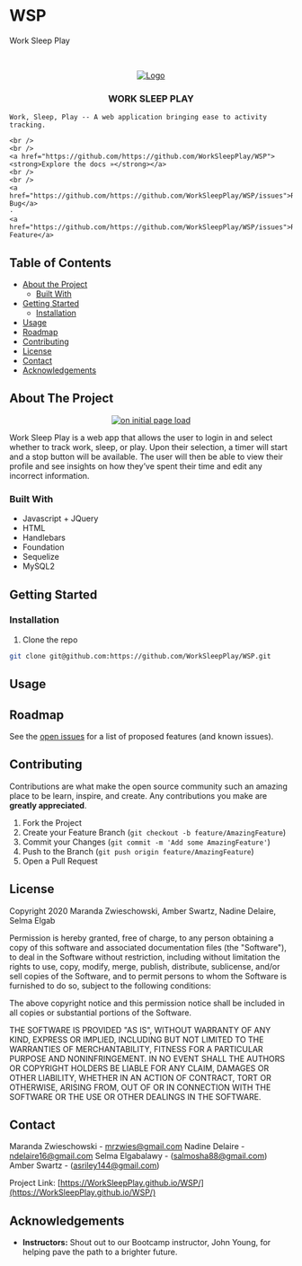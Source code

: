 # WSP
Work Sleep Play

<!-- PROJECT LOGO -->
<br />
<p align="center">
  <a href="https://github.com/WorkSleepPlay/WSP">
    <img src="./Assets/logo.png" alt="Logo">
  </a>

  <h3 align="center">WORK SLEEP PLAY</h3>

  <p align="center">

    Work, Sleep, Play -- A web application bringing ease to activity tracking.

    <br />
    <br />
    <a href="https://github.com/https://github.com/WorkSleepPlay/WSP"><strong>Explore the docs »</strong></a>
    <br />
    <br />
    <a href="https://github.com/https://github.com/WorkSleepPlay/WSP/issues">Report Bug</a>
    ·
    <a href="https://github.com/https://github.com/WorkSleepPlay/WSP/issues">Request Feature</a>
  </p>
</p>


<!-- TABLE OF CONTENTS -->
## Table of Contents

* [About the Project](#about-the-project)
  * [Built With](#built-with)
* [Getting Started](#getting-started)
  * [Installation](#installation)
* [Usage](#usage)
* [Roadmap](#roadmap)
* [Contributing](#contributing)
* [License](#license)
* [Contact](#contact)
* [Acknowledgements](#acknowledgements)


<!-- ABOUT THE PROJECT -->
## About The Project

<p align="center">
<a href="https://WorkSleepPlay.github.io/WSP/">
    <img src="Assets/initial.png" alt="on initial page load"/>
</a>
</p>

Work Sleep Play is a web app that allows the user to login in and select whether to track work, sleep, or play. Upon their selection, a timer will start and a stop button will be available. The user will then be able to view their profile and see insights on how they’ve spent their time and edit any incorrect information.
### Built With

* Javascript + JQuery
* HTML
* Handlebars
* Foundation
* Sequelize
* MySQL2


<!-- GETTING STARTED -->
## Getting Started

<!-- INSERT BLURB HERE -->
<!-- INSERT BLURB HERE -->
<!-- INSERT BLURB HERE -->

### Installation

1. Clone the repo
```sh
git clone git@github.com:https://github.com/WorkSleepPlay/WSP.git
```

<!-- USAGE EXAMPLES -->
## Usage

<!-- INSERT BLURB HERE -->
<!-- INSERT BLURB HERE -->
<!-- INSERT BLURB HERE -->

<!-- ROADMAP -->

## Roadmap

See the [open issues](https://github.com/WorkSleepPlay/WSP/issues) for a list of proposed features (and known issues).


<!-- CONTRIBUTING -->
## Contributing

Contributions are what make the open source community such an amazing place to be learn, inspire, and create. Any contributions you make are **greatly appreciated**.

1. Fork the Project
2. Create your Feature Branch (`git checkout -b feature/AmazingFeature`)
3. Commit your Changes (`git commit -m 'Add some AmazingFeature'`)
4. Push to the Branch (`git push origin feature/AmazingFeature`)
5. Open a Pull Request


<!-- LICENSE -->
## License

Copyright 2020 Maranda Zwieschowski, Amber Swartz, Nadine Delaire, Selma Elgab

Permission is hereby granted, free of charge, to any person obtaining a copy of this software and associated documentation files (the "Software"), to deal in the Software without restriction, including without limitation the rights to use, copy, modify, merge, publish, distribute, sublicense, and/or sell copies of the Software, and to permit persons to whom the Software is furnished to do so, subject to the following conditions:

The above copyright notice and this permission notice shall be included in all copies or substantial portions of the Software.

THE SOFTWARE IS PROVIDED "AS IS", WITHOUT WARRANTY OF ANY KIND, EXPRESS OR IMPLIED, INCLUDING BUT NOT LIMITED TO THE WARRANTIES OF MERCHANTABILITY, FITNESS FOR A PARTICULAR PURPOSE AND NONINFRINGEMENT. IN NO EVENT SHALL THE AUTHORS OR COPYRIGHT HOLDERS BE LIABLE FOR ANY CLAIM, DAMAGES OR OTHER LIABILITY, WHETHER IN AN ACTION OF CONTRACT, TORT OR OTHERWISE, ARISING FROM, OUT OF OR IN CONNECTION WITH THE SOFTWARE OR THE USE OR OTHER DEALINGS IN THE SOFTWARE.

<!-- CONTACT -->
## Contact

Maranda Zwieschowski - mrzwies@gmail.com
Nadine Delaire - ndelaire16@gmail.com 
Selma Elgabalawy - (salmosha88@gmail.com)  
Amber Swartz - (asriley144@gmail.com) 


Project Link: [https://WorkSleepPlay.github.io/WSP/](https://WorkSleepPlay.github.io/WSP/)


<!-- ACKNOWLEDGEMENTS -->
## Acknowledgements

* **Instructors:** Shout out to our Bootcamp instructor, John Young, for helping pave the path to a brighter future.  